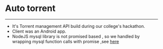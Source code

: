 # Auto torrent
---
- It's Torrent management API build during our college's hackathon.
- Client was an Android app.
- NodeJS mysql library is not  promised based , so we handled by wrapping mysql function calls with promise ,see [here](https://github.com/jigarWala/auto_torrent/blob/master/wishlist_model.js)
